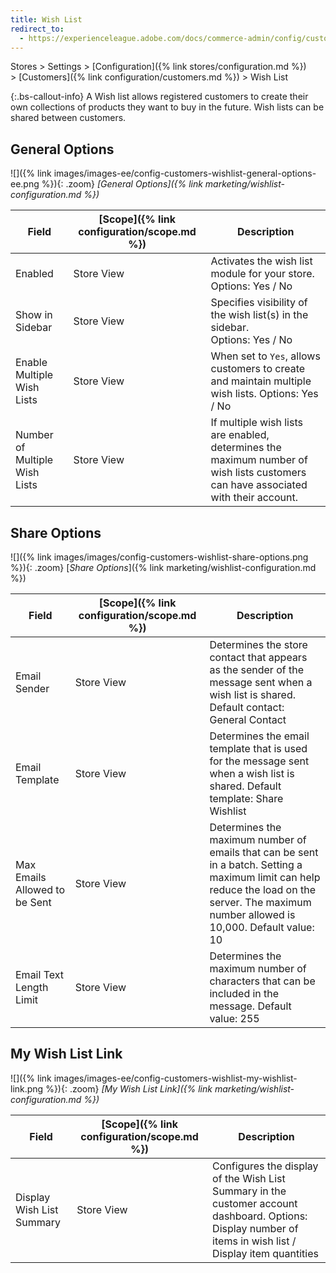 ```yaml
---
title: Wish List
redirect_to:
  - https://experienceleague.adobe.com/docs/commerce-admin/config/customers/wishlist.html
---
```


Stores > Settings > [Configuration]({% link stores/configuration.md %}) > [Customers]({% link configuration/customers.md %}) > Wish List

{:.bs-callout-info}
A Wish list allows registered customers to create their own collections of products they want to buy in the future. Wish lists can be shared between customers.

## General Options

![]({% link images/images-ee/config-customers-wishlist-general-options-ee.png %}){: .zoom}
_[General Options]({% link marketing/wishlist-configuration.md %})_

|Field|[Scope]({% link configuration/scope.md %})|Description|
|--- |--- |--- |
|Enabled|Store View|Activates the wish list module for your store. Options: Yes / No|
|Show in Sidebar|Store View|Specifies visibility of the wish list(s) in the sidebar. <br/>Options: Yes / No|
|<span class="ee-only">Enable Multiple Wish Lists</span>|Store View|When set to `Yes`, allows customers to create and maintain multiple wish lists. Options: Yes / No|
|<span class="ee-only">Number of Multiple Wish Lists</span>|Store View|If multiple wish lists are enabled, determines the maximum number of wish lists customers can have associated with their account.|

## Share Options

![]({% link images/images/config-customers-wishlist-share-options.png %}){: .zoom}
[_Share Options_]({% link marketing/wishlist-configuration.md %})

|Field|[Scope]({% link configuration/scope.md %})|Description|
|--- |--- |--- |
|Email Sender|Store View|Determines the store contact that appears as the sender of the message sent when a wish list is shared. Default contact: General Contact|
|Email Template|Store View|Determines the email template that is used for the message sent when a wish list is shared. Default template: Share Wishlist|
|Max Emails Allowed to be Sent|Store View|Determines the maximum number of emails that can be sent in a batch. Setting a maximum limit can help reduce the load on the server. The maximum number allowed is 10,000. Default value: 10|
|Email Text Length Limit|Store View|Determines the maximum number of characters that can be included in the message. Default value: 255|

## My Wish List Link

![]({% link images/images-ee/config-customers-wishlist-my-wishlist-link.png %}){: .zoom}
_[My Wish List Link]({% link marketing/wishlist-configuration.md %})_

|Field|[Scope]({% link configuration/scope.md %})|Description|
|--- |--- |--- |
|Display Wish List Summary|Store View|Configures the display of the Wish List Summary in the customer account dashboard. Options: Display number of items in wish list / Display item quantities|
